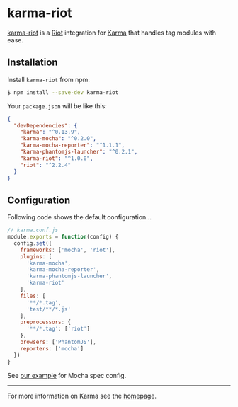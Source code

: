 # karma-riot

[karma-riot](https://github.com/riot/karma-riot) is a [Riot](https://riotjs.org) integration for [Karma](https://karma-runner.github.io) that handles tag modules with ease.

## Installation

Install `karma-riot` from npm:

```bash
$ npm install --save-dev karma-riot
```

Your `package.json` will be like this:

```json
{
  "devDependencies": {
    "karma": "^0.13.9",
    "karma-mocha": "^0.2.0",
    "karma-mocha-reporter": "^1.1.1",
    "karma-phantomjs-launcher": "^0.2.1",
    "karma-riot": "^1.0.0",
    "riot": "^2.2.4"
  }
}
```

## Configuration

Following code shows the default configuration...

```js
// karma.conf.js
module.exports = function(config) {
  config.set({
    frameworks: ['mocha', 'riot'],
    plugins: [
      'karma-mocha',
      'karma-mocha-reporter',
      'karma-phantomjs-launcher',
      'karma-riot'
    ],
    files: [
      '**/*.tag',
      'test/**/*.js'
    ],
    preprocessors: {
      '**/*.tag': ['riot']
    },
    browsers: ['PhantomJS'],
    reporters: ['mocha']
  })
}
```

See [our example](https://github.com/riot/examples/karma-mocha) for Mocha spec config.

----

For more information on Karma see the [homepage].

[homepage]: http://karma-runner.github.com

